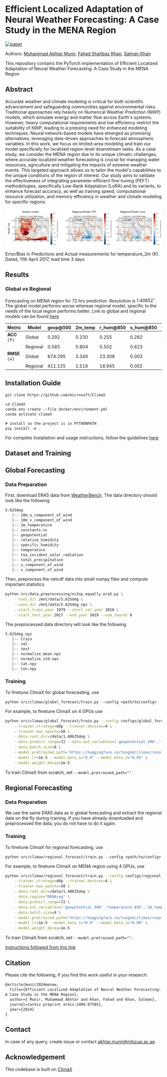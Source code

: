 # Efficient Localized Adaptation of Neural Weather Forecasting: A Case Study in the MENA Region 

[![paper](https://img.shields.io/badge/arXiv-Paper-<COLOR>.svg)](https://arxiv.org/pdf/2409.07585)

Authors: [Muhammad Akhtar Munir](https://scholar.google.com.pk/citations?user=sT-epZAAAAAJ&hl=en), [Fahad Shahbaz Khan](https://scholar.google.es/citations?user=zvaeYnUAAAAJ&hl=en), [Salman Khan](https://salman-h-khan.github.io/)

This repository contains the PyTorch implementation of Efficient Localized Adaptation of Neural Weather Forecasting: A Case Study in the MENA Region

## Abstract
Accurate weather and climate modeling is critical for both scientific advancement and safeguarding communities against environmental risks. Traditional approaches rely heavily on Numerical Weather Prediction (NWP) models, which simulate energy and matter flow across Earth's systems. However, heavy computational requirements and low efficiency restrict the suitability of NWP, leading to a pressing need for enhanced modeling techniques. Neural network-based models have emerged as promising alternatives, leveraging data-driven approaches to forecast atmospheric variables. In this work, we focus on limited-area modeling and train our model specifically for localized region-level downstream tasks. As a case study, we consider the MENA region due to its unique climatic challenges, where accurate localized weather forecasting is crucial for managing water resources, agriculture and mitigating the impacts of extreme weather events. This targeted approach allows us to tailor the model's capabilities to the unique conditions of the region of interest. Our study aims to validate the effectiveness of integrating parameter-efficient fine-tuning (PEFT) methodologies, specifically Low-Rank Adaptation (LoRA) and its variants, to enhance forecast accuracy, as well as training speed, computational resource utilization, and memory efficiency in weather and climate modeling for specific regions.

![alt text](ClimaX_vis_mena.png)

Error/Bias in Predictions and Actual measurements for temperature\_2m (K). Dated, 11th April 2017, lead time 3 days

## Results

### Global vs Regional
Forecasting on MENA region for 72 hrs prediction. Resolution is $1.40652^\circ$. The global model performs worse whereas regional model, specific to the needs of the local region performs better.
Link to global and regional models can be found [here](https://drive.google.com/drive/folders/1PZyo3u-n9hk66ik2dAuaFSYd4fS_9t9G?usp=sharing)

| **Metric**                       | **Model**  | **geop@500** | **2m_temp** | **r_hum@850** | **s_hum@850** | **temp@850** | **10m_u_wind** | **10m_v_wind** |
|----------------------------------|------------|---------------|--------------|----------------|---------------|---------------|-----------------|-----------------|
| **ACC** (↑)                      | Global     | 0.292         | 0.230        | 0.255          | 0.282         | 0.246         | 0.287           | 0.238           |
|                                  | Regional   | 0.585         | 0.804        | 0.502          | 0.623         | 0.620         | 0.570           | 0.517           |
| **RMSE** (↓)                     | Global     | 674.295       | 3.349        | 23.308         | 0.003         | 3.561         | 3.733           | 4.162           |
|                                  | Regional   | 411.125       | 1.518        | 18.945         | 0.002         | 2.366         | 2.931           | 3.219           |

## Installation Guide


```
git clone https://github.com/microsoft/ClimaX
```

```
cd ClimaX
conda env create --file docker/environment.yml
conda activate climaX
```

```
# install so the project is in PYTHONPATH
pip install -e .
```

For complete Installation and usage instructions, follow the guidelines [here](https://github.com/microsoft/ClimaX/blob/main/docs/usage.md)


## Dataset and Training 

## Global Forecasting

### Data Preparation

First, download ERA5 data from [WeatherBench](https://dataserv.ub.tum.de/index.php/s/m1524895). The data directory should look like the following
```
5.625deg
   |-- 10m_u_component_of_wind
   |-- 10m_v_component_of_wind
   |-- 2m_temperature
   |-- constants.nc
   |-- geopotential
   |-- relative_humidity
   |-- specific_humidity
   |-- temperature
   |-- toa_incident_solar_radiation
   |-- total_precipitation
   |-- u_component_of_wind
   |-- v_component_of_wind
```

Then, preprocess the netcdf data into small numpy files and compute important statistics
```bash
python src/data_preprocessing/nc2np_equally_era5.py \
    --root_dir /mnt/data/5.625deg \
    --save_dir /mnt/data/5.625deg_npz \
    --start_train_year 1979 --start_val_year 2016 \
    --start_test_year 2017 --end_year 2019 --num_shards 8
```

The preprocessed data directory will look like the following
```
5.625deg_npz
   |-- train
   |-- val
   |-- test
   |-- normalize_mean.npz
   |-- normalize_std.npz
   |-- lat.npy
   |-- lon.npy
```

### Training

To finetune ClimaX for global forecasting, use
```
python src/climax/global_forecast/train.py --config <path/to/config>
```
For example, to finetune ClimaX on 4 GPUs use
```bash
python src/climax/global_forecast/train.py --config configs/global_forecast_climax.yaml \
    --trainer.strategy=ddp --trainer.devices=4 \
    --trainer.max_epochs=50 \
    --data.root_dir=/data/1.40625deg \
    --data.predict_range=72 --data.out_variables=['geopotential_500','temperature_850','2m_temperature','10m_u_component_of_wind','10m_v_component_of_wind','relative_humidity_850','specific_humidity_850'] \
    --data.batch_size=8 \
    --model.pretrained_path='https://huggingface.co/tungnd/climax/resolve/main/1.40625deg.ckpt' \
    --model.lr=1e-5 --model.beta_1="0.9" --model.beta_2="0.99" \
    --model.weight_decay=1e-5 
```
To train ClimaX from scratch, set `--model.pretrained_path=""`.

## Regional Forecasting

### Data Preparation

We use the same ERA5 data as in global forecasting and extract the regional data on the fly during training. If you have already downloaded and preprocessed the data, you do not have to do it again.

### Training

To finetune ClimaX for regional forecasting, use
```
python src/climax/regional_forecast/train.py --config <path/to/config>
```
For example, to finetune ClimaX on MENA region using 4 GPUs, use
```bash
python src/climax/regional_forecast/train.py --config configs/regional_forecast_climax.yaml \
    --trainer.strategy=ddp --trainer.devices=4 \
    --trainer.max_epochs=50 \
    --data.root_dir=/data/1.40625deg \
    --data.region="MENAreg" \
    --data.predict_range=72 \
    --data.out_variables=['geopotential_500','temperature_850','2m_temperature','10m_u_component_of_wind','10m_v_component_of_wind','relative_humidity_850','specific_humidity_850'] \
    --data.batch_size=8 \
    --model.pretrained_path='https://huggingface.co/tungnd/climax/resolve/main/1.40625deg.ckpt' \
    --model.lr=1e-5 --model.beta_1="0.9" --model.beta_2="0.99" \
    --model.weight_decay=1e-5 
```
To train ClimaX from scratch, set `--model.pretrained_path=""`.

[Instructions followed from this link](https://github.com/microsoft/ClimaX/blob/main/docs/usage.md)

## Citation

Please cite the following, if you find this work useful in your research:

```
@article{munir2024menaw,
  title={Efficient Localized Adaptation of Neural Weather Forecasting: A Case Study in the MENA Region},
  author={ Munir, Muhammad Akhtar and Khan, Fahad and Khan, Salman},
  journal={arXiv preprint arXiv:2409.07585},
  year={2024}
}
```

## Contact
In case of any query, create issue or contact akhtar.munir@mbzuai.ac.ae 

## Acknowledgement
This codebase is built on <a href="https://github.com/microsoft/ClimaX">ClimaX</a>


